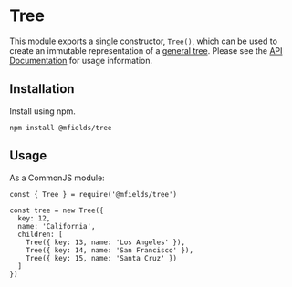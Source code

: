 # Tree

This module exports a single constructor, `Tree()`, which can be used to create an immutable representation of a [general tree](https://opendsa-server.cs.vt.edu/ODSA/Books/Everything/html/GenTreeIntro.html). Please see the [API Documentation](https://github.com/mfields/jsTree/blob/master/doc/api.md) for usage information.

## Installation

Install using npm.

```
npm install @mfields/tree
```

## Usage

As a CommonJS module:

```
const { Tree } = require('@mfields/tree')

const tree = new Tree({
  key: 12,
  name: 'California',
  children: [
    Tree({ key: 13, name: 'Los Angeles' }),
    Tree({ key: 14, name: 'San Francisco' }),
    Tree({ key: 15, name: 'Santa Cruz' })
  ]
})
```
